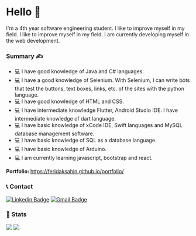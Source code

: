 
<h1>Hello 👋</h1>
I'm a 4th year software engineering student. I like to improve myself in my field. I like to improve myself in my field. I am currently developing myself in the web development. 


### Summary :writing_hand:
- 💻 I have good knowledge of Java and C# languages.
- 💻 I have a good knowledge of Selenium. With Selenium, I can write bots that test the buttons, text boxes, links, etc. of the sites with the python language.
- 💻 I have good knowledge of HTML and CSS.
- 💻 I have intermediate knowledge Flutter, Android Studio IDE. I have intermediate knowledge of dart language. 
- 💻 I have basic knowledge of xCode IDE, Swift languages and MySQL database management software.
- 💻 I have basic knowledge of SQL as a database language.   
- 💻 I have basic knowledge of Arduino.   
- 💻 I am currently learning javascript, bootstrap and react.

<b>Portfolio: </b>https://feridaksahin.github.io/portfolio/
### :telephone_receiver: Contact
[![Linkedin Badge](https://img.shields.io/badge/-FeridAksahin-blue?style=flat-square&logo=Linkedin&logoColor=white&link=https://www.linkedin.com/in/ferid-ak%C5%9Fahin-8708331b8/)](https://www.linkedin.com/in/ferid-ak%C5%9Fahin-8708331b8/) [![Gmail Badge](https://img.shields.io/badge/-ferid.aksahin98@gmail.com-c14438?style=flat-square&logo=Gmail&logoColor=white&link=mailto:ferid.aksahin98@gmail.com)](mailto:ferid.aksahin98@gmail.com)

### :scroll: Stats

<img src="https://github-readme-stats.vercel.app/api/top-langs/?username=FeridAksahin&langs_count=8">
<img src="https://github-readme-stats.vercel.app/api?username=FeridAksahin&theme=algolia&show_icons=true">
